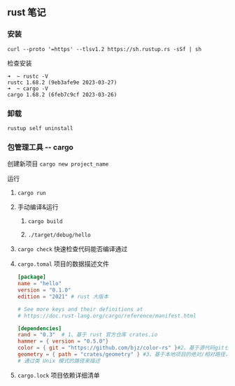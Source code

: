 ## rust 笔记

### 安装

```shell
curl --proto '=https' --tlsv1.2 https://sh.rustup.rs -sSf | sh
```

检查安装

```shell
➜  ~ rustc -V
rustc 1.68.2 (9eb3afe9e 2023-03-27)
➜  ~ cargo -V
cargo 1.68.2 (6feb7c9cf 2023-03-26)
```

### 卸载

```shell
rustup self uninstall
```

### 包管理工具 -- cargo

创建新项目 `cargo new project_name`

运行

1. `cargo run`

2. 手动编译&运行
   
   1. `cargo build`
   
   2. `./target/debug/hello`

3. `cargo check` 快速检查代码能否编译通过

4. `cargo.tomal` 项目的数据描述文件
   
   ```toml
   [package]
   name = "hello"
   version = "0.1.0"
   edition = "2021" # rust 大版本
   
   # See more keys and their definitions at 
   # https://doc.rust-lang.org/cargo/reference/manifest.html
   
   [dependencies]
   rand = "0.3"  # 1、基于 rust 官方仓库 crates.io
   hammer = { version = "0.5.0"} 
   color = { git = "https://github.com/bjz/color-rs" }#2、基于源代码git仓库
   geometry = { path = "crates/geometry" } #3、基于本地项目的绝对/相对路径，
   # 通过类 Unix 模式的路径来描述
   
   
   ```

5. `cargo.lock` 项目依赖详细清单

